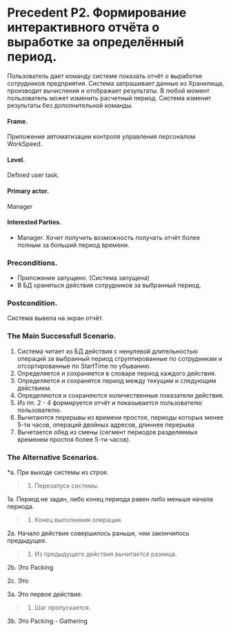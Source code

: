 Precedent P2. Формирование интерактивного отчёта о выработке за определённый период.
====================================================================================

Пользователь дает команду системе показать отчёт о выработке сотрудников предприятия.
Система запрашивает данные из Хранилища, производит вычисления и отображает результаты.
В любой момент пользователь может изменить расчетный период. Система изменит результаты
без дополнительной команды.

#### Frame. 
Приложение автоматизации контроля управления персоналом WorkSpeed.

#### Level.
Defined user task.

#### Primary actor.
Manager

#### Interested Parties.
- Manager. Хочет получить возможность получать отчёт более полным за больший период времени.

### Preconditions.
* Приложение запущено. (Система запущена)
* В БД храняться действия сотрудников за выбранный период.

### Postcondition.
Система вывела на экран отчёт.

### The Main Successfull Scenario.
1. Система читает из БД действия с ненулевой длительностью операций за выбранный период сгруппированные по сотрудникам и отсортированные по StartTime по убыванию.
2. Определяется и сохраняется в словаре период каждого действия.
3. Определяется и сохранятся период между текущим и следующим действием.
4. Определяются и сохраняются количественные показатели действия.
5. Из пп. 2 - 4 формируется отчёт и показывается пользователю пользователю.
6. Вычитаются перерывы из времени простоя, периоды которых менее 5-ти часов, операций двойных адресов, длиннее перерыва
7. Вычетается обед из смены (сегмент периодов разделяемых временем простоя более 5-ти часов).

### The Alternative Scenarios.
\*a. При выходе системы из строя.     
> 1. Перезапуск системы.     

1а. Период не задан, либо конец периода равен либо меньше начала периода.
> 1. Конец выполнения операции.

2а. Начало действие совершилось раньше, чем закончилось предыдущее.
> 1. Из предыдущего действия вычитается разница.

2b. Это Packing

2c. Это 

3а. Это первое действие.
> 1. Шаг пропускается.

3b. Это Packing - Gathering
